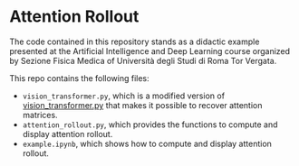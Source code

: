# Attention Rollout

The code contained in this repository stands as a didactic example presented at the Artificial Intelligence and Deep Learning course organized by Sezione Fisica Medica of Università degli Studi di Roma Tor Vergata.

This repo contains the following files:
* `vision_transformer.py`, which is a modified version of [vision_transformer.py](https://github.com/pytorch/vision/blob/main/torchvision/models/vision_transformer.py) that makes it possible to recover attention matrices.
* `attention_rollout.py`, which provides the functions to compute and display attention rollout.
* `example.ipynb`, which shows how to compute and display attention rollout.
